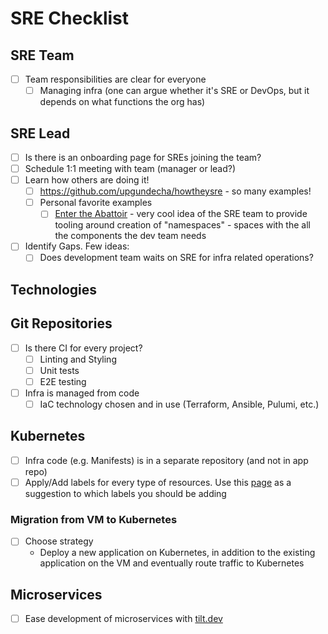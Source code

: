 # SRE Checklist

## SRE Team

- [ ] Team responsibilities are clear for everyone
  - [  ] Managing infra (one can argue whether it's SRE or DevOps, but it depends on what functions the org has)

## SRE Lead 

- [ ] Is there is an onboarding page for SREs joining the team?
- [ ] Schedule 1:1 meeting with team (manager or lead?)
- [ ] Learn how others are doing it!
    - [ ] https://github.com/upgundecha/howtheysre - so many examples!
    - [ ] Personal favorite examples
      - [  ] [Enter the Abattoir](https://achievers.engineering/enter-the-abattoir-ee5e2019f0b3) - very cool idea of the SRE team to provide tooling around creation of "namespaces" - spaces with the all the components the dev team needs
- [ ] Identify Gaps. Few ideas:
  - [ ] Does development team waits on SRE for infra related operations?

## Technologies

## Git Repositories

- [ ] Is there CI for every project?
  - [ ] Linting and Styling
  - [ ] Unit tests
  - [ ] E2E testing
- [ ] Infra is managed from code
  - [ ] IaC technology chosen and in use (Terraform, Ansible, Pulumi, etc.)

## Kubernetes

- [ ] Infra code (e.g. Manifests) is in a separate repository (and not in app repo)
- [ ] Apply/Add labels for every type of resources. Use this [page](https://kubernetes.io/docs/concepts/overview/working-with-objects/common-labels) as a suggestion to which labels you should be adding

### Migration from VM to Kubernetes

- [ ] Choose strategy
    - Deploy a new application on Kubernetes, in addition to the existing application on the VM and eventually route traffic to Kubernetes

## Microservices

- [ ] Ease development of microservices with [tilt.dev](https://tilt.dev)

